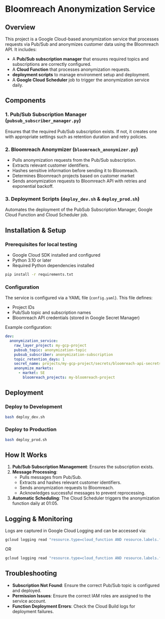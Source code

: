 # Bloomreach Anonymization Service

## Overview
This project is a Google Cloud-based anonymization service that processes requests via Pub/Sub and anonymizes customer data using the Bloomreach API. It includes:

- A **Pub/Sub subscription manager** that ensures required topics and subscriptions are correctly configured.
- A **Cloud Function** that processes anonymization requests.
- **deployment scripts** to manage environment setup and deployment.
- A **Google Cloud Scheduler** job to trigger the anonymization service daily.

## Components

### 1. Pub/Sub Subscription Manager (`pubsub_subscriber_manager.py`)
Ensures that the required Pub/Sub subscription exists. If not, it creates one with appropriate settings such as retention duration and retry policies.

### 2. Bloomreach Anonymizer (`bloomreach_anonymizer.py`)
- Pulls anonymization requests from the Pub/Sub subscription.
- Extracts relevant customer identifiers.
- Hashes sensitive information before sending it to Bloomreach.
- Determines Bloomreach projects based on customer market
- Sends anonymization requests to Bloomreach API with retries and exponential backoff.

### 3. Deployment Scripts (`deploy_dev.sh` & `deploy_prod.sh`)
Automates the deployment of the PubSub Subscription Manager, Google Cloud Function and Cloud Scheduler job.

## Installation & Setup

### Prerequisites for local testing
- Google Cloud SDK installed and configured
- Python 3.10 or later
- Required Python dependencies installed

```bash
pip install -r requirements.txt
```

### Configuration
The service is configured via a YAML file (`config.yaml`). This file defines:
- Project IDs
- Pub/Sub topic and subscription names
- Bloomreach API credentials (stored in Google Secret Manager)

Example configuration:
```yaml
dev:
  anonymization_service:
    raw_layer_project: my-gcp-project
    pubsub_topic: anonymization-topic
    pubsub_subscriber: anonymization-subscription
    topic_retention_days: 1
    secret_name: projects/my-gcp-project/secrets/bloomreach-api-secrets
    anonymize_markets:
      - market: SE
        bloomreach_projects: my-bloomreach-project
```

## Deployment

### Deploy to Development
```bash
bash deploy_dev.sh
```

### Deploy to Production
```bash
bash deploy_prod.sh
```

## How It Works
1. **Pub/Sub Subscription Management**: Ensures the subscription exists.
2. **Message Processing**:
   - Pulls messages from Pub/Sub.
   - Extracts and hashes relevant customer identifiers.
   - Sends anonymization requests to Bloomreach.
   - Acknowledges successful messages to prevent reprocessing.
3. **Automatic Scheduling**: The Cloud Scheduler triggers the anonymization function daily at 01:05.

## Logging & Monitoring
Logs are captured in Google Cloud Logging and can be accessed via:
```bash
gcloud logging read "resource.type=cloud_function AND resource.labels.function_name=bloomreach_anonymization_dev" --limit 100
```

OR

```bash
gcloud logging read "resource.type=cloud_function AND resource.labels.function_name=bloomreach_anonymization" --limit 100
```

## Troubleshooting
- **Subscription Not Found**: Ensure the correct Pub/Sub topic is configured and deployed.
- **Permission Issues**: Ensure the correct IAM roles are assigned to the service account.
- **Function Deployment Errors**: Check the Cloud Build logs for deployment failures.